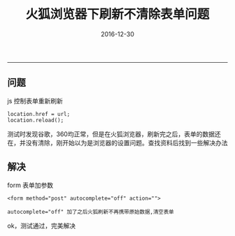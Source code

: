﻿---
title: 火狐浏览器下刷新不清除表单问题
date: 2016-12-30
categories: Html
tags:
  - FireFox
  - Html
  - javascript
---
----------------------------------

## 问题

js 控制表单重新刷新

```
location.href = url;
location.reload();
```

测试时发现谷歌，360均正常，但是在火狐浏览器，刷新完之后，表单的数据还在，并没有清除，刚开始以为是浏览器的设置问题。查找资料后找到一些解决办法

<!-- more -->

## 解决

form 表单加参数

```
<form method="post" autocomplete="off" action="">
```

```
autocomplete="off" 加了之后火狐刷新不再携带原始数据,清空表单
```

ok，测试通过，完美解决
